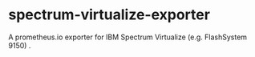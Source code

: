 # spectrum-virtualize-exporter
A prometheus.io exporter for IBM Spectrum Virtualize (e.g. FlashSystem 9150) .
